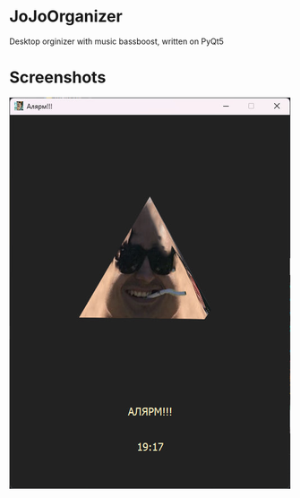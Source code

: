 # JoJoOrganizer
Desktop orginizer with music bassboost, written on PyQt5

# Screenshots
![Main Window](/screenshots/Screenshot_8.png)


